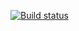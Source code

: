 [![Build status](https://ci.appveyor.com/api/projects/status/v2rmybtwrmkm9b8v?svg=true)](https://ci.appveyor.com/project/Milaaver/aqa2-3-1-1)
